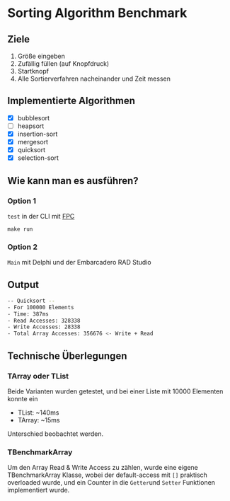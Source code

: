 # Sorting Algorithm Benchmark

## Ziele

1. Größe eingeben
2. Zufällig füllen (auf Knopfdruck)
3. Startknopf
4. Alle Sortierverfahren nacheinander und Zeit messen

## Implementierte Algorithmen

- [x] bubblesort
- [ ] heapsort
- [x] insertion-sort
- [x] mergesort
- [x] quicksort
- [x] selection-sort

## Wie kann man es ausführen?

### Option 1

`test` in der CLI mit [FPC](https://www.freepascal.org)

`make run`

### Option 2

`Main` mit Delphi und der Embarcadero RAD Studio

## Output

```bash
-- Quicksort --
- For 100000 Elements
- Time: 387ms
- Read Accesses: 328338
- Write Accesses: 28338
- Total Array Accesses: 356676 <- Write + Read
```

## Technische Überlegungen

### TArray oder TList

Beide Varianten wurden getestet, und bei einer Liste mit 10000 Elementen konnte ein

- TList: ~140ms
- TArray: ~15ms

Unterschied beobachtet werden.

### TBenchmarkArray

Um den Array Read & Write Access zu zählen, wurde eine eigene TBenchmarkArray Klasse, wobei der default-access mit `[]` praktisch overloaded wurde, und ein Counter in die `Getter`und `Setter` Funktionen implementiert wurde.
